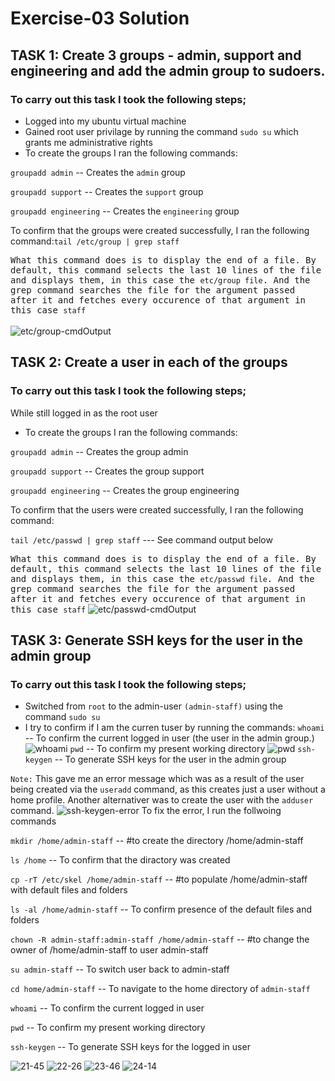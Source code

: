 # Exercise-03 Solution

## TASK 1: Create 3 groups - admin, support and engineering and add the admin group to sudoers.

### To carry out this task I took the following steps;
- Logged into my ubuntu virtual machine
- Gained root user privilage by running the command `sudo su` which grants me administrative rights
- To create the groups I ran the following commands:

`groupadd admin` -- Creates the `admin` group 

`groupadd support` -- Creates the `support` group 

`groupadd engineering` -- Creates the  `engineering` group 

To confirm that the groups were created successfully, I ran the following command:`tail /etc/group | grep staff`

<samp>What this command does is to display the end of a file. By default, this command selects the last 10 lines of the file and displays them, in this case the `etc/group file`. And the grep command searches the file for the argument passed after it and fetches every occurence of that argument in this case `staff`</samp><br><br>
![etc/group-cmdOutput](images/etc:group.png)
## TASK 2: Create a user in each of the groups

### To carry out this task I took the following steps;
While still logged in as the root user
- To create the groups I ran the following commands:

`groupadd admin` -- Creates the group admin

`groupadd support` -- Creates the group support

`groupadd engineering` -- Creates the group engineering

To confirm that the users were created successfully, I ran the following command:

`tail /etc/passwd | grep staff`  --- See command output below

<samp>What this command does is to display the end of a file. By default, this command selects the last 10 lines of the file and displays them, in this case the `etc/passwd file`. And the grep command searches the file for the argument passed after it and fetches every occurence of that argument in this case `staff`</samp>
![etc/passwd-cmdOutput](images/etc:passwd.png)
## TASK 3: Generate SSH keys for the user in the admin group

### To carry out this task I took the following steps;

- Switched from `root` to the admin-user `(admin-staff)` using the command `sudo su`
- I try to confirm if I am the curren tuser by running the commands:
`whoami` -- To confirm the current logged in user (the user in the admin group.)
 ![whoami](images/whoami.png)
`pwd` -- To confirm my present working directory
![pwd](images/whoami.png)
`ssh-keygen` -- To generate SSH keys for the user in the admin group

`Note:` This gave me an error message which was as a result of the user being created via the `useradd` command, as this creates just a user without a home profile. Another alternativer was to create the user with the `adduser` command.
![ssh-keygen-error](images/ssh-keygen-error.png)
To fix the error, I run the follwoing commands

`mkdir /home/admin-staff` -- #to create the directory /home/admin-staff

`ls /home` -- To confirm that the diractory was created

`cp -rT /etc/skel /home/admin-staff` -- #to populate /home/admin-staff with default files and folders

`ls -al /home/admin-staff` -- To confirm presence of the default files and folders

`chown -R admin-staff:admin-staff /home/admin-staff` -- #to change the owner of /home/admin-staff to user admin-staff

`su admin-staff` -- To switch user back to admin-staff

`cd home/admin-staff` -- To navigate to the home directory of `admin-staff`

`whoami` -- To confirm the current logged in user

`pwd` -- To confirm my present working directory

`ssh-keygen` -- To generate SSH keys for the logged in user

![21-45](images/Screenshot%202022-08-25%20at%2000.21.45.png)
![22-26](images/Screenshot%202022-08-25%20at%2000.22.26.png)
![23-46](images/Screenshot%202022-08-25%20at%2000.23.46.png)
![24-14](images/Screenshot%202022-08-25%20at%2000.24.14.png)


